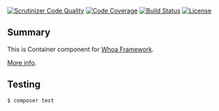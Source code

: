 [![Scrutinizer Code Quality](https://scrutinizer-ci.com/g/whoa-php-dist/container/badges/quality-score.png?b=master)](https://scrutinizer-ci.com/g/whoa-php-dist/container/?branch=master)
[![Code Coverage](https://scrutinizer-ci.com/g/whoa-php-dist/container/badges/coverage.png?b=master)](https://scrutinizer-ci.com/g/whoa-php-dist/container/?branch=master)
[![Build Status](https://travis-ci.org/whoa-php-dist/container.svg?branch=master)](https://travis-ci.org/whoa-php-dist/container)
[![License](https://img.shields.io/github/license/whoa-php/framework.svg)](https://packagist.org/packages/whoa-php/framework)

## Summary

This is Container component for [Whoa Framework](https://github.com/whoa-php/framework).

[More info](https://github.com/whoa-php/framework).

## Testing

```bash
$ composer test
```
